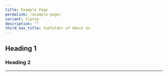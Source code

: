 ```yaml
---
title: Example Page
permalink: /example-page/
variant: tiptap
description: ""
third_nav_title: Subfolder of About Us
---
```

<h2>Heading 1</h2>
<p></p>
<p></p>
<h3>Heading 2</h3>
<p></p>
<p></p>
<hr>
<p></p>